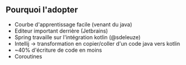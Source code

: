 ## Pourquoi l'adopter
- Courbe d'apprentissage facile (venant du java)
- Editeur important derrière (Jetbrains)<!-- .element: class="fragment" -->
- Spring travaille sur l'intégration kotlin (@sdeleuze)<!-- .element: class="fragment" -->
- Intellij -> transformation en copier/coller d'un code java vers kotlin<!-- .element: class="fragment" -->
- ~40% d'écriture de code en moins<!-- .element: class="fragment" -->
- Coroutines<!-- .element: class="fragment" -->
